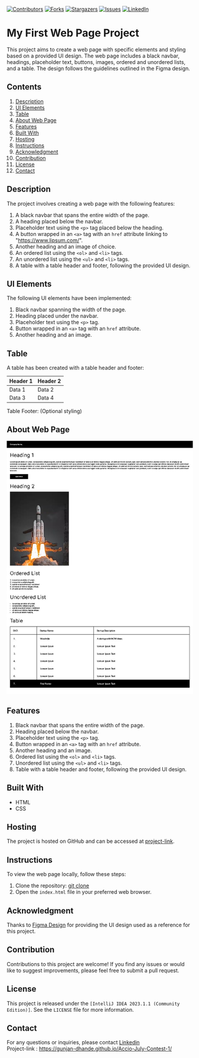 [![Contributors][contributors-shield]][contributors-url]
[![Forks][forks-shield]][forks-url]
[![Stargazers][stars-shield]][stars-url]
[![Issues][issues-shield]][issues-url]
[![LinkedIn][linkedin-shield]][linkedin-url]
<br />

# My First Web Page Project

This project aims to create a web page with specific elements and styling based on a provided UI design. The web page includes a black navbar, headings, placeholder text, buttons, images, ordered and unordered lists, and a table. The design follows the guidelines outlined in the Figma design.

## Contents

1. [Description](#description)
2. [UI Elements](#ui-elements)
3. [Table](#table)
4. [About Web Page](#about-web-page)
5. [Features](#features)
6. [Built With](#built-with)
7. [Hosting](#hosting)
8. [Instructions](#instructions)
9. [Acknowledgment](#acknowledgment)
10. [Contribution](#contribution)
11. [License](#license)
12. [Contact](#contact)

## Description

The project involves creating a web page with the following features:

1. A black navbar that spans the entire width of the page.
2. A heading placed below the navbar.
3. Placeholder text using the `<p>` tag placed below the heading.
4. A button wrapped in an `<a>` tag with an `href` attribute linking to "https://www.lipsum.com/".
5. Another heading and an image of choice.
6. An ordered list using the `<ol>` and `<li>` tags.
7. An unordered list using the `<ul>` and `<li>` tags.
8. A table with a table header and footer, following the provided UI design.

## UI Elements

The following UI elements have been implemented:

1. Black navbar spanning the width of the page.
2. Heading placed under the navbar.
3. Placeholder text using the `<p>` tag.
4. Button wrapped in an `<a>` tag with an `href` attribute.
5. Another heading and an image.

## Table

A table has been created with a table header and footer:

| Header 1 | Header 2 |
|----------|----------|
| Data 1   | Data 2   |
| Data 3   | Data 4   |

Table Footer: (Optional styling)

## About Web Page
<p align="center">
  <a href="https://gunjan-dhande.github.io/Accio-July-Contest-1/">
    <img src="Web-page.png">
  </a>



## Features

1. Black navbar that spans the entire width of the page.
2. Heading placed below the navbar.
3. Placeholder text using the `<p>` tag.
4. Button wrapped in an `<a>` tag with an `href` attribute.
5. Another heading and an image.
6. Ordered list using the `<ol>` and `<li>` tags.
7. Unordered list using the `<ul>` and `<li>` tags.
8. Table with a table header and footer, following the provided UI design.

## Built With

- HTML
- CSS

## Hosting

The project is hosted on GitHub and can be accessed at [project-link](https://gunjan-dhande.github.io/Accio-July-Contest-1/).

## Instructions

To view the web page locally, follow these steps:

1. Clone the repository: [git clone](https://gunjan-dhande.github.io/Accio-July-Contest-1)
2. Open the `index.html` file in your preferred web browser.

## Acknowledgment

Thanks to [Figma Design](https://www.figma.com/file/Uwvn3RpLiCf0OqEp8BCyTW/Untitled?node-id=1%3A2&t=o6DSCKI5q03CdstG-1) for providing the UI design used as a reference for this project.

## Contribution

Contributions to this project are welcome! If you find any issues or would like to suggest improvements, please feel free to submit a pull request.



## License
This project is released under the `[IntelliJ IDEA 2023.1.1 (Community Edition)]`. See the `LICENSE` file for more information.


## Contact

For any questions or inquiries, please contact [Linkedin](https://www.linkedin.com/in/gunjan-dhande)
<br/>
Project-link : https://gunjan-dhande.github.io/Accio-July-Contest-1/

  


[contributors-shield]: https://img.shields.io/github/contributors/jihedkdiss/jSnake.svg?style=for-the-badge
[contributors-url]: https://github.com/Gunjan-dhande/Accio-July-Contest-1/graphs/contributors
[forks-shield]: https://img.shields.io/github/forks/jihedkdiss/jSnake.svg?style=for-the-badge
[forks-url]: https://github.com/Gunjan-dhande/Accio-July-Contest-1/network/members
[stars-shield]: https://img.shields.io/github/stars/jihedkdiss/jSnake.svg?style=for-the-badge
[stars-url]: https://github.com/Gunjan-dhande/Accio-July-Contest-1/stargazers
[issues-shield]: https://img.shields.io/github/issues/jihedkdiss/jSnake.svg?style=for-the-badge
[issues-url]: https://github.com/Gunjan-dhande/Accio-July-Contest-1/issues
[linkedin-shield]: https://img.shields.io/badge/-LinkedIn-black.svg?style=for-the-badge&logo=linkedin&colorB=555
[linkedin-url]: https://www.linkedin.com/in/gunjan-dhande
